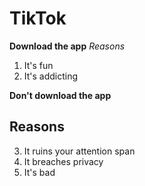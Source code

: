 # TikTok

**Download the app**
*Reasons*
1. It's fun
2. It's addicting

**Don't download the app**
## Reasons
3. It ruins your attention span
4. It breaches privacy
5. It's bad

